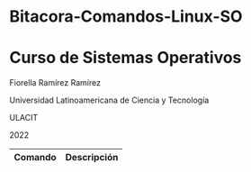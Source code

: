 # Bitacora-Comandos-Linux-SO
# Curso de Sistemas Operativos


Fiorella Ramírez Ramírez

Universidad Latinoamericana de Ciencia y Tecnología

ULACIT

2022


| Comando | Descripción |
| ------- | ----------- |
